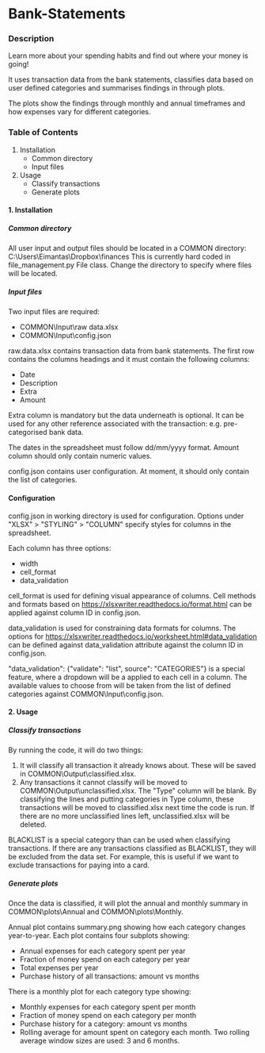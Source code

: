 # Bank-Statements

### Description
Learn more about your spending habits and find out where your money is going!

It uses transaction data from the bank statements, classifies
data based on user defined categories and summarises findings in through plots.

The plots show the findings through monthly and annual timeframes and how
expenses vary for different categories.

### Table of Contents
1. Installation
   - Common directory
   - Input files
2. Usage
   - Classify transactions
   - Generate plots

#### 1. Installation
##### Common directory
All user input and output files should be located in a COMMON directory:
C:\Users\Eimantas\Dropbox\finances
This is currently hard coded in file_management.py File class.
Change the directory to specify where files will be located.

##### Input files
Two input files are required:
 - COMMON\Input\raw data.xlsx
 - COMMON\Input\config.json

raw.data.xlsx contains transaction data from bank statements.
The first row contains the columns headings and it must contain
the following columns:
 - Date
 - Description
 - Extra
 - Amount

Extra column is mandatory but the data underneath is optional.
It can be used for any other reference associated with the transaction:
e.g. pre-categorised bank data.

The dates in the spreadsheet must follow dd/mm/yyyy format.
Amount column should only contain numeric values.

config.json contains user configuration. At moment, it should
only contain the list of categories.

#### Configuration
config.json in working directory is used for configuration.
Options under "XLSX" > "STYLING" > "COLUMN" specify styles
for columns in the spreadsheet.

Each column has three options:
 - width
 - cell_format
 - data_validation

cell_format is used for defining visual appearance of columns.
Cell methods and formats based on
https://xlsxwriter.readthedocs.io/format.html can be applied
against column ID in config.json.

data_validation is used for constraining data formats for columns.
The options for https://xlsxwriter.readthedocs.io/worksheet.html#data_validation can be defined against data_validation attribute against the column ID in config.json.

"data_validation": {"validate": "list", source": "CATEGORIES"}
is a special feature, where a dropdown will be a applied to each
cell in a column. The available values to choose from will be
taken from the list of defined categories against
COMMON\Input\config.json.      

#### 2. Usage
##### Classify transactions

By running the code, it will do two things:
1. It will classify all transaction it already knows about.
These will be saved in COMMON\Output\classified.xlsx.
2. Any transactions it cannot classify will be moved to
COMMON\Output\unclassified.xlsx. The "Type" column will be blank.
By classifying the lines and putting categories in Type column,
these transactions will be moved to classified.xlsx next time the code is run.
If there are no more unclassified lines left, unclassified.xlsx will be deleted.

BLACKLIST is a special category than can be used when classifying transactions.
If there are any transactions classified as BLACKLIST, they will be
excluded from the data set. For example, this is useful if we want to
exclude transactions for paying into a card.

##### Generate plots
Once the data is classified, it will plot the annual and monthly summary in
COMMON\plots\Annual and COMMON\plots\Monthly.

Annual plot contains summary.png showing how each category changes
year-to-year. Each plot contains four subplots showing:
 - Annual expenses for each category spent per year
 - Fraction of money spend on each category per year
 - Total expenses per year
 - Purchase history of all transactions: amount vs months

There is a monthly plot for each category type showing:
 - Monthly expenses for each category spent per month
 - Fraction of money spend on each category per month
 - Purchase history for a category: amount vs months
 - Rolling average for amount spent on category each month.
   Two rolling average window sizes are used: 3 and 6 months.
